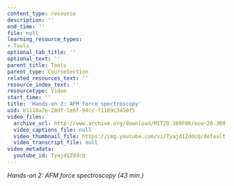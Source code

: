 ```yaml
---
content_type: resource
description: ''
end_time: ''
file: null
learning_resource_types:
- Tools
optional_tab_title: ''
optional_text: ''
parent_title: Tools
parent_type: CourseSection
related_resources_text: ''
resource_index_text: ''
resourcetype: Video
start_time: ''
title: 'Hands-on 2: AFM force spectroscopy'
uid: b1118a7e-28df-1e6f-94cc-f1189c3450f5
video_files:
  archive_url: http://www.archive.org/download/MIT20.309F06/ocw-20.309-2007-07-12-hands-on_300k.mp4
  video_captions_file: null
  video_thumbnail_file: https://img.youtube.com/vi/Tyajd1ZddcQ/default.jpg
  video_transcript_file: null
video_metadata:
  youtube_id: Tyajd1ZddcQ
---
```


_Hands-on 2: AFM force spectroscopy (43 min.)_